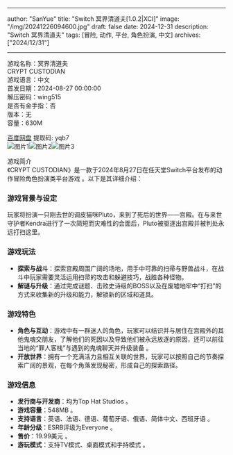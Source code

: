 
---
author: "SanYue"
title: "Switch 冥界清道夫[1.0.2|XCI]"
image: "/img/20241226094600.jpg"
draft: false
date: 2024-12-31
description: "Switch 冥界清道夫"
tags: [冒险, 动作, 平台, 角色扮演, 中文]
archives: ["2024/12/31"]

---

游戏名称：冥界清道夫   
CRYPT CUSTODIAN    
游戏语言：中文  
首发日期：2024-08-27 00:00:00  
解压密码：wing515  
是否有金手指：否  
版本：无   
容量：630M

[百度网盘](https://pan.baidu.com/s/1eDdTiahAEKn0NnSbMKX_qQ) 提取码: yqb7  
![图片1](/img/98b3c3.jpg)![图片2](/img/781ea4.jpg)![图片3](/img/4645de.jpg)  

游戏简介  
《CRYPT CUSTODIAN》是一款于2024年8月27日在任天堂Switch平台发布的动作冒险角色扮演类平台游戏 。以下是其详细介绍：

### 游戏背景与设定
玩家将扮演一只刚去世的调皮猫咪Pluto，来到了死后的世界——宫殿。在与来世守护者Kendra进行了一次简短而灾难性的会面后，Pluto被驱逐出宫殿并被判处永远打扫这里。

### 游戏玩法
- **探索与战斗**：探索宫殿周围广阔的场地，用手中可靠的扫帚与野兽战斗，在战斗中玩家需要灵活运用扫帚的攻击和躲避技巧，战胜各种怪物。
- **解谜与升级**：通过完成谜题、击败史诗级的BOSS以及在废墟地牢中“打扫”的方式来收集新的升级和能力，解锁新的区域和道具。

### 游戏特色
- **角色与互动**：游戏中有一群迷人的角色，玩家可以结识并与居住在宫殿外的其他鬼魂交朋友，了解他们的死因以及导致他们被永远放逐的原因，还可以前往当地的“罪人客栈”与遇到的鬼魂聊天并升级装备 。
- **开放世界**：拥有一个充满活力且相互关联的世界，玩家可以按照自己的节奏探索广阔的景观，在每个角落发现秘密，形成自己的探索路径。

### 游戏信息
- **发行商与开发商**：均为Top Hat Studios 。
- **游戏容量**：548MB 。
- **支持语言**：英语、法语、德语、葡萄牙语、俄语、简体中文、西班牙语 。
- **年龄分级**：ESRB评级为Everyone 。
- **售价**：19.99美元 。
- **游玩模式**：支持TV模式、桌面模式和手持模式 。
